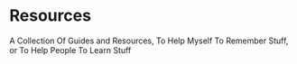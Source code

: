 # Resources
A Collection Of Guides and Resources, To Help Myself To Remember Stuff, or To Help People To Learn Stuff
